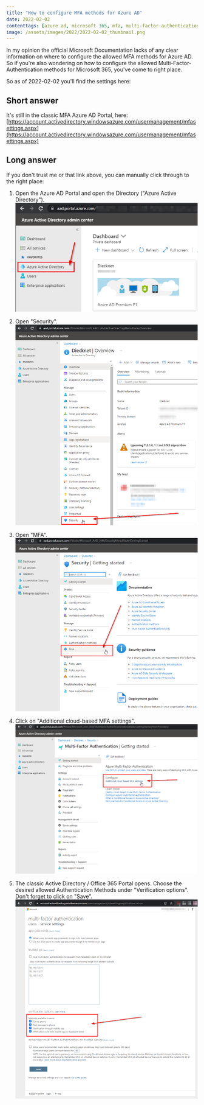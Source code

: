 ```yaml
---
title: "How to configure MFA methods for Azure AD"
date: 2022-02-02
contenttags: [azure ad, microsoft 365, mfa, multi-factor-authentication]
image: /assets/images/2022/2022-02-02_thumbnail.png
---
```


In my opinion the official Microsoft Documentation lacks of any clear information on where to configure the allowed MFA methods for Azure AD. So if you're also wondering on how to configure the allowed Multi-Factor-Authentication methods for Microsoft 365, you've come to right place.

So as of 2022-02-02 you'll find the settings here:

## Short answer

It's still in the classic MFA Azure AD Portal, here: [https://account.activedirectory.windowsazure.com/usermanagement/mfasettings.aspx](https://account.activedirectory.windowsazure.com/usermanagement/mfasettings.aspx)

## Long answer

If you don't trust me or that link above, you can manually click through to the right place:

1. Open the Azure AD Portal and open the Directory ("Azure Active Directory").  
   [![Azure AD Admin Portal](/assets/images/2022/2022-02-02_Azure_Active_Directory_admin_center.png "Azure AD Admin Portal")](/assets/images/2022/2022-02-02_Azure_Active_Directory_admin_center.png)

1. Open "Security".  
   [![Azure AD Admin Portal - Open Security](/assets/images/2022/2022-02-02_Azure_Active_Directory_admin_center_2.png "Azure AD Admin Portal - Open Security")](/assets/images/2022/2022-02-02_Azure_Active_Directory_admin_center_2.png)

1. Open "MFA".  
   [![Azure AD Admin Portal - Security - Open MFA](/assets/images/2022/2022-02-02_Azure_Active_Directory_admin_center_Security.png "Azure AD Admin Portal - Security - Open MFA")](/assets/images/2022/2022-02-02_Azure_Active_Directory_admin_center_Security.png)

1. Click on "Additional cloud-based MFA settings".  
   [![Azure AD Admin Portal - Security - Open MFA](/assets/images/2022/2022-02-02_Azure_Active_Directory_admin_center_MFA.png "Azure AD Admin Portal - Security - Open MFA")](/assets/images/2022/2022-02-02_Azure_Active_Directory_admin_center_MFA.png)

1. The classic Active Directory / Office 365 Portal opens. Choose the desired allowed Authentication Methods under "Verification options". Don't forget to click on "Save".  
   [![Azure AD Classic MFA Admin Portal](/assets/images/2022/2022-02-02_MFA_Portal_classic.png "Azure AD Classic MFA Admin Portal")](/assets/images/2022/2022-02-02_MFA_Portal_classic.png)
